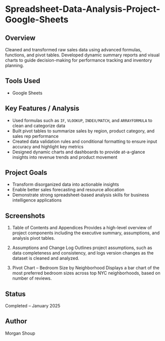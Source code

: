 # Spreadsheet-Data-Analysis-Project-Google-Sheets

## Overview  
Cleaned and transformed raw sales data using advanced formulas, functions, and pivot tables. Developed dynamic summary reports and visual charts to guide decision-making for performance tracking and inventory planning.

## Tools Used  
- Google Sheets

## Key Features / Analysis  
- Used formulas such as `IF`, `VLOOKUP`, `INDEX/MATCH`, and `ARRAYFORMULA` to clean and categorize data  
- Built pivot tables to summarize sales by region, product category, and sales rep performance  
- Created data validation rules and conditional formatting to ensure input accuracy and highlight key metrics  
- Designed dynamic charts and dashboards to provide at-a-glance insights into revenue trends and product movement  

## Project Goals  
- Transform disorganized data into actionable insights  
- Enable better sales forecasting and resource allocation  
- Demonstrate strong spreadsheet-based analysis skills for business intelligence applications  

## Screenshots
1. Table of Contents and Appendices
Provides a high-level overview of project components including the executive summary, assumptions, and analysis pivot tables.

2. Assumptions and Change Log
Outlines project assumptions, such as data completeness and consistency, and logs version changes as the dataset is cleaned and analyzed.

3. Pivot Chart – Bedroom Size by Neighborhood
Displays a bar chart of the most preferred bedroom sizes across top NYC neighborhoods, based on number of reviews.

## Status  
Completed – January 2025

## Author  
Morgan Shoup

